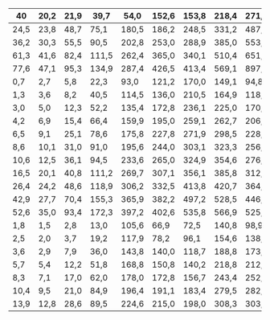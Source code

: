 | 40   | 20,2   | 21,9   | 39,7   | 54,0   | 152,6   | 153,8   | 218,4   | 271,0   | 429,9   | 246,4   | 60,5   | 27,2   |   1769,7 |
|------|--------|--------|--------|--------|---------|---------|---------|---------|---------|---------|--------|--------|----------|
| 24,5 | 23,8   | 48,7   | 75,1   | 180,5  | 186,2   | 248,5   | 331,2   | 487,0   | 362,1   | 85,9    | 39,2   | 1869,6 |       30 |
| 36,2 | 30,3   | 55,5   | 90,5   | 202,8  | 253,0   | 288,9   | 385,0   | 553,8   | 430,1   | 132,9   | 53,4   | 1984,1 |       20 |
| 61,3 | 41,6   | 82,4   | 111,5  | 262,4  | 365,0   | 340,1   | 510,4   | 651,0   | 575,5   | 169,9   | 63,0   | 2317,4 |       10 |
| 77,6 | 47,1   | 95,3   | 134,9  | 287,4  | 426,5   | 413,4   | 569,1   | 897,5   | 628,8   | 192,4   | 78,5   | 2422,6 |        5 |
| 0,7  | 2,7    | 5,8    | 22,3   | 93,0   | 121,2   | 170,0   | 149,1   | 94,8    | 12,6    | 2,4     | 0,6    | 1347,1 |       95 |
| 1,3  | 3,6    | 8,2    | 40,5   | 114,5  | 136,0   | 210,5   | 164,9   | 118,5   | 30,7    | 5,1     | 0,8    | 1448,5 |       90 |
| 3,0  | 5,0    | 12,3   | 52,2   | 135,4  | 172,8   | 236,1   | 225,0   | 170,7   | 53,6    | 10,0    | 2,6    | 1595,4 |       80 |
| 4,2  | 6,9    | 15,4   | 66,4   | 159,9  | 195,0   | 259,1   | 262,7   | 206,3   | 80,8    | 13,1    | 3,8    | 1644,5 |       70 |
| 6,5  | 9,1    | 25,1   | 78,6   | 175,8  | 227,8   | 271,9   | 298,5   | 228,7   | 101,2   | 16,4    | 5,5    | 1694,8 |       60 |
| 8,6  | 10,1   | 31,0   | 91,0   | 195,6  | 244,0   | 303,1   | 323,3   | 256,2   | 124,1   | 24,0    | 12,0   | 1758,0 |       50 |
| 10,6 | 12,5   | 36,1   | 94,5   | 233,6  | 265,0   | 324,9   | 354,6   | 276,5   | 147,5   | 33,3    | 15,9   | 1813,4 |       40 |
| 16,5 | 20,1   | 40,8   | 111,2  | 269,7  | 307,1   | 356,1   | 385,8   | 312,1   | 173,6   | 41,2    | 22,7   | 1899,2 |       30 |
| 26,4 | 24,2   | 48,6   | 118,9  | 306,2  | 332,5   | 413,8   | 420,7   | 364,8   | 235,6   | 75,7    | 26,6   | 1970,5 |       20 |
| 42,9 | 27,7   | 70,4   | 155,3  | 365,9  | 382,2   | 497,2   | 528,5   | 446,3   | 345,6   | 113,8   | 39,1   | 2164,4 |       10 |
| 52,6 | 35,0   | 93,4   | 172,3  | 397,2  | 402,6   | 535,8   | 566,9   | 525,3   | 394,5   | 144,5   | 46,7   | 2376,7 |        5 |
| 1,8  | 1,5    | 2,8    | 13,0   | 105,6  | 66,9    | 72,5    | 140,8   | 98,9    | 48,5    | 4,7     | 0,8    | 1218,2 |       95 |
| 2,5  | 2,0    | 3,7    | 19,2   | 117,9  | 78,2    | 96,1    | 154,6   | 138,8   | 69,9    | 7,7     | 1,6    | 1314,7 |       90 |
| 3,6  | 2,9    | 7,9    | 36,0   | 143,8  | 140,0   | 118,7   | 188,8   | 173,5   | 88,9    | 13,5    | 3,3    | 1392,1 |       80 |
| 5,7  | 5,4    | 12,2   | 51,8   | 168,8  | 150,8   | 140,2   | 218,8   | 212,0   | 108,3   | 20,1    | 5,3    | 1496,6 |       70 |
| 8,3  | 7,1    | 17,0   | 62,0   | 178,0  | 172,8   | 156,7   | 243,4   | 252,8   | 120,0   | 26,9    | 10,9   | 1594,5 |       60 |
| 10,4 | 9,5    | 21,0   | 84,9   | 196,4  | 191,1   | 183,4   | 279,5   | 282,6   | 152,1   | 34,1    | 16,2   | 1707,9 |       50 |
| 13,9 | 12,8   | 28,6   | 89,5   | 224,6  | 215,0   | 198,0   | 308,3   | 303,3   | 218,1   | 43,3    | 19,2   | 1765,3 |       40 |